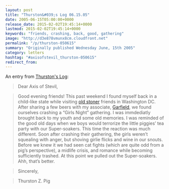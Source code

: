 ```yaml
---
layout: post
title: "Thurston&#039;s Log 06.15.05"
date: 2005-06-15T05:00:00+0000
release_date: 2015-02-02T19:45:14+0000
lastmod: 2015-02-02T19:45:14+0000
keywords: "friends, crashing, back, good, gathering"
image: "http://d3e878vmunx8cm.cloudfront.net"
permalink: "/p/thurston-050615"
summary: "Originally published Wednesday June, 15th 2005"
category: letters
hashtag: "#axisofstevil_thurston-050615"
redirect_from:
---
```


An entry from [Thurston's Log](/p/thurston):

> Dear Axis of Stevil,

> Good evening friends! This past weekend I found myself back in a child-like state while visiting [old stoner](http://d3e878vmunx8cm.cloudfront.net/assets/stoner.jpg) friends in Washington DC. After sharing a few beers with my associate, [Garfield](http://d3e878vmunx8cm.cloudfront.net/assets/garfield[crickets].jpg), we found ourselves crashing a “Girls Night” gathering. I was immdediatly brought back to my youth and some old memories. I was reminded of the good old days when we boys would terrorize the little piggies’ tea party with our Super-soakers. This time the reaction was much different. Soon after crashing their gathering, the girls weren’t squealing with anger, but shoving girlie flicks and wine in our snouts. Before we knew it we had seen cat fights (which are quite odd from a pig’s perspective), a midlife crisis, and romance while becoming sufficiently trashed. At this point we pulled out the Super-soakers. Ahh, that’s better.

> Sincerely,

> Thurston Z. Pig
